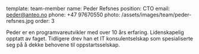 template: team-member
name: Peder Refsnes
position: CTO
email: peder@anteo.no
phone: +47 97670550
photo: /assets/images/team/peder-refsnes.jpg
order: 3

Peder er en programvareutvikler med over 10 års erfaring. Lidenskapelig opptatt av faget. Tidligere drev han et IT konsulentselskap som spesialiserte seg på å dekke behovene til oppstartsselskap.
